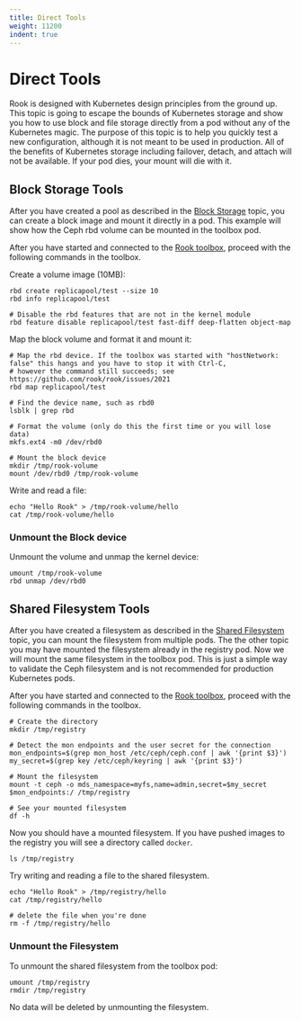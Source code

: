 ```yaml
---
title: Direct Tools
weight: 11200
indent: true
---
```


# Direct Tools

Rook is designed with Kubernetes design principles from the ground up. This topic is going to escape the bounds of Kubernetes storage and show you how to
use block and file storage directly from a pod without any of the Kubernetes magic. The purpose of this topic is to help you quickly test a new configuration,
although it is not meant to be used in production. All of the benefits of Kubernetes storage including failover, detach, and attach will not be available.
If your pod dies, your mount will die with it.

## Block Storage Tools

After you have created a pool as described in the [Block Storage](ceph-block.md) topic, you can create a block image and mount it directly in a pod.
This example will show how the Ceph rbd volume can be mounted in the toolbox pod.

After you have started and connected to the [Rook toolbox](ceph-toolbox.md), proceed with the following commands in the toolbox.

Create a volume image (10MB):

```console
rbd create replicapool/test --size 10
rbd info replicapool/test

# Disable the rbd features that are not in the kernel module
rbd feature disable replicapool/test fast-diff deep-flatten object-map
```

Map the block volume and format it and mount it:

```console
# Map the rbd device. If the toolbox was started with "hostNetwork: false" this hangs and you have to stop it with Ctrl-C,
# however the command still succeeds; see https://github.com/rook/rook/issues/2021
rbd map replicapool/test

# Find the device name, such as rbd0
lsblk | grep rbd

# Format the volume (only do this the first time or you will lose data)
mkfs.ext4 -m0 /dev/rbd0

# Mount the block device
mkdir /tmp/rook-volume
mount /dev/rbd0 /tmp/rook-volume
```

Write and read a file:

```console
echo "Hello Rook" > /tmp/rook-volume/hello
cat /tmp/rook-volume/hello
```

### Unmount the Block device

Unmount the volume and unmap the kernel device:

```console
umount /tmp/rook-volume
rbd unmap /dev/rbd0
```

## Shared Filesystem Tools

After you have created a filesystem as described in the [Shared Filesystem](ceph-filesystem.md) topic, you can mount the filesystem from multiple pods.
The the other topic you may have mounted the filesystem already in the registry pod. Now we will mount the same filesystem in the toolbox pod.
This is just a simple way to validate the Ceph filesystem and is not recommended for production Kubernetes pods.

After you have started and connected to the [Rook toolbox](ceph-toolbox.md), proceed with the following commands in the toolbox.

```console
# Create the directory
mkdir /tmp/registry

# Detect the mon endpoints and the user secret for the connection
mon_endpoints=$(grep mon_host /etc/ceph/ceph.conf | awk '{print $3}')
my_secret=$(grep key /etc/ceph/keyring | awk '{print $3}')

# Mount the filesystem
mount -t ceph -o mds_namespace=myfs,name=admin,secret=$my_secret $mon_endpoints:/ /tmp/registry

# See your mounted filesystem
df -h
```

Now you should have a mounted filesystem. If you have pushed images to the registry you will see a directory called `docker`.

```console
ls /tmp/registry
```

Try writing and reading a file to the shared filesystem.

```console
echo "Hello Rook" > /tmp/registry/hello
cat /tmp/registry/hello

# delete the file when you're done
rm -f /tmp/registry/hello
```

### Unmount the Filesystem

To unmount the shared filesystem from the toolbox pod:

```console
umount /tmp/registry
rmdir /tmp/registry
```

No data will be deleted by unmounting the filesystem.

